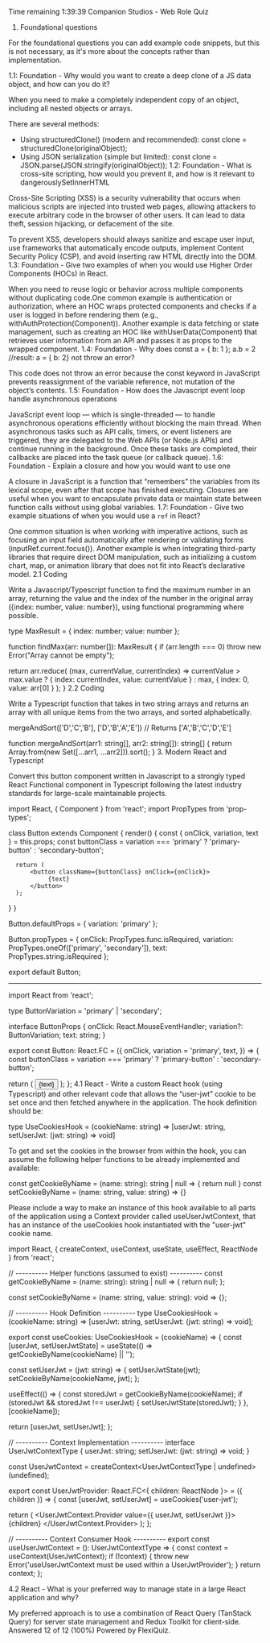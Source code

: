 Time remaining
1:39:39
Companion Studios - Web Role Quiz
1. Foundational questions

For the foundational questions you can add example code snippets, but this is not necessary, as it's more about the concepts rather than implementation.

1.1: Foundation - Why would you want to create a deep clone of a JS data object, and how can you do it?

When you need to make a completely independent copy of an object, including all nested objects or arrays.

There are several methods:
- Using structuredClone() (modern and recommended): const clone = structuredClone(originalObject);
- Using JSON serialization (simple but limited): const clone = JSON.parse(JSON.stringify(originalObject));
1.2: Foundation - What is cross-site scripting, how would you prevent it, and how is it relevant to dangerouslySetInnerHTML

Cross-Site Scripting (XSS) is a security vulnerability that occurs when malicious scripts are injected into trusted web pages, allowing attackers to execute arbitrary code in the browser of other users. It can lead to data theft, session hijacking, or defacement of the site. 

To prevent XSS, developers should always sanitize and escape user input, use frameworks that automatically encode outputs, implement Content Security Policy (CSP), and avoid inserting raw HTML directly into the DOM. 
1.3: Foundation - Give two examples of when you would use Higher Order Components (HOCs) in React.

When you need to reuse logic or behavior across multiple components without duplicating code.One common example is authentication or authorization, where an HOC wraps protected components and checks if a user is logged in before rendering them (e.g., withAuthProtection(Component)). Another example is data fetching or state management, such as creating an HOC like withUserData(Component) that retrieves user information from an API and passes it as props to the wrapped component.
1.4: Foundation - Why does const a = { b: 1 }; a.b = 2 //result: a = { b: 2} not throw an error?

This code does not throw an error because the const keyword in JavaScript prevents reassignment of the variable reference, not mutation of the object’s contents.
1.5: Foundation - How does the Javascript event loop handle asynchronous operations

JavaScript event loop — which is single-threaded — to handle asynchronous operations efficiently without blocking the main thread. When asynchronous tasks such as API calls, timers, or event listeners are triggered, they are delegated to the Web APIs (or Node.js APIs) and continue running in the background. Once these tasks are completed, their callbacks are placed into the task queue (or callback queue).
1.6: Foundation - Explain a closure and how you would want to use one

A closure in JavaScript is a function that “remembers” the variables from its lexical scope, even after that scope has finished executing. Closures are useful when you want to encapsulate private data or maintain state between function calls without using global variables.
1.7: Foundation - Give two example situations of when you would use a `ref` in React?

One common situation is when working with imperative actions, such as focusing an input field automatically after rendering or validating forms (inputRef.current.focus()). Another example is when integrating third-party libraries that require direct DOM manipulation, such as initializing a custom chart, map, or animation library that does not fit into React’s declarative model.
2.1 Coding

Write a Javascript/Typescript function to find the maximum number in an array, returning the value and the index of the number in the original array ({index: number, value: number}), using functional programming where possible.

type MaxResult = { index: number; value: number };

function findMax(arr: number[]): MaxResult {
  if (arr.length === 0) throw new Error("Array cannot be empty");

  return arr.reduce<MaxResult>(
    (max, currentValue, currentIndex) =>
      currentValue > max.value
        ? { index: currentIndex, value: currentValue }
        : max,
    { index: 0, value: arr[0] }
  );
}
2.2 Coding

Write a Typescript function that takes in two string arrays and returns an array with all unique items from the two arrays, and sorted alphabetically.

mergeAndSort(['D','C','B'], ['D','B','A','E']) // Returns ['A','B','C','D','E']

function mergeAndSort(arr1: string[], arr2: string[]): string[] {
  return Array.from(new Set([...arr1, ...arr2])).sort();
}
3. Modern React and Typescript

Convert this button component written in Javascript to a strongly typed React Functional component in Typescript following the latest industry standards for large-scale maintainable projects.

import React, { Component } from 'react';
import PropTypes from 'prop-types';

class Button extends Component {
  render() {
      const { onClick, variation, text } = this.props;
      const buttonClass = variation === 'primary' ? 'primary-button' : 'secondary-button';

      return (
          <button className={buttonClass} onClick={onClick}>
               {text}
          </button>
      );
  }
}

Button.defaultProps = {
   variation: 'primary'
};

Button.propTypes = {
   onClick: PropTypes.func.isRequired,
   variation: PropTypes.oneOf(['primary', 'secondary']),
   text: PropTypes.string.isRequired
};

export default Button;

-------------------------------------------------------------------------------------------------------


import React from 'react';

type ButtonVariation = 'primary' | 'secondary';

interface ButtonProps {
  onClick: React.MouseEventHandler<HTMLButtonElement>;
  variation?: ButtonVariation;
  text: string;
}

export const Button: React.FC<ButtonProps> = ({
  onClick,
  variation = 'primary',
  text,
}) => {
  const buttonClass =
    variation === 'primary' ? 'primary-button' : 'secondary-button';

  return (
    <button className={buttonClass} onClick={onClick}>
      {text}
    </button>
  );
};
4.1 React - Write a custom React hook (using Typescript) and other relevant code that allows the “user-jwt” cookie to be set once and then fetched anywhere in the application. The hook definition should be:

type UseCookiesHook = (cookieName: string) => [userJwt: string, setUserJwt: (jwt: string) => void]

To get and set the cookies in the browser from within the hook, you can assume the following helper functions to be already implemented and available:

const getCookieByName = (name: string): string | null => { return null }
const setCookieByName = (name: string, value: string) => {}
 

Please include a way to make an instance of this hook available to all parts of the application using a Context provider called useUserJwtContext, that has an instance of the useCookies hook instantiated with the "user-jwt" cookie name.

 
 

import React, { createContext, useContext, useState, useEffect, ReactNode } from 'react';

// ---------- Helper functions (assumed to exist) ----------
const getCookieByName = (name: string): string | null => {
  return null;
};

const setCookieByName = (name: string, value: string): void => {};

// ---------- Hook Definition ----------
type UseCookiesHook = (cookieName: string) => [userJwt: string, setUserJwt: (jwt: string) => void];

export const useCookies: UseCookiesHook = (cookieName) => {
  const [userJwt, setUserJwtState] = useState<string>(() => getCookieByName(cookieName) || '');

  const setUserJwt = (jwt: string) => {
    setUserJwtState(jwt);
    setCookieByName(cookieName, jwt);
  };

  useEffect(() => {
    const storedJwt = getCookieByName(cookieName);
    if (storedJwt && storedJwt !== userJwt) {
      setUserJwtState(storedJwt);
    }
  }, [cookieName]);

  return [userJwt, setUserJwt];
};

// ---------- Context Implementation ----------
interface UserJwtContextType {
  userJwt: string;
  setUserJwt: (jwt: string) => void;
}

const UserJwtContext = createContext<UserJwtContextType | undefined>(undefined);

export const UserJwtProvider: React.FC<{ children: ReactNode }> = ({ children }) => {
  const [userJwt, setUserJwt] = useCookies('user-jwt');

  return (
    <UserJwtContext.Provider value={{ userJwt, setUserJwt }}>
      {children}
    </UserJwtContext.Provider>
  );
};

// ---------- Context Consumer Hook ----------
export const useUserJwtContext = (): UserJwtContextType => {
  const context = useContext(UserJwtContext);
  if (!context) {
    throw new Error('useUserJwtContext must be used within a UserJwtProvider');
  }
  return context;
};

4.2 React - What is your preferred way to manage state in a large React application and why?

My preferred approach is to use a combination of React Query (TanStack Query) for server state management and Redux Toolkit for client-side.
Answered 12 of 12 (100%)
Powered by FlexiQuiz.
